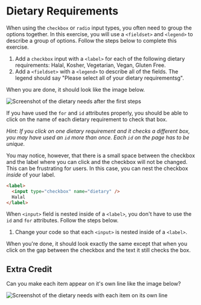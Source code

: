 # Dietary Requirements

When using the `checkbox` or `radio` input types, you often need to group the options together. In this exercise, you will use a `<fieldset>` and `<legend>` to describe a group of options. Follow the steps below to complete this exercise.

1. Add a `checkbox` input with a `<label>` for each of the following dietary requirements: Halal, Kosher, Vegetarian, Vegan, Gluten Free.
2. Add a `<fieldset>` with a `<legend>` to describe all of the fields. The legend should say "Please select all of your dietary requirementsg".

When you are done, it should look like the image below.

![Screenshot of the dietary needs after the first steps](/images/24/solution-1.png)

If you have used the `for` and `id` attributes properly, you should be able to click on the name of each dietary requirement to check that box.

_Hint: If you click on one dietary requirement and it checks a different box, you may have used an `id` more than once. Each `id` on the page has to be unique._

You may notice, however, that there is a small space between the checkbox and the label where you can click and the checkbox will not be changed. This can be frustrating for users. In this case, you can nest the checkbox _inside_ of your label.

```html
<label>
  <input type="checkbox" name="dietary" />
  Halal
</label>
```

When `<input>` field is nested inside of a `<label>`, you don't have to use the `id` and `for` attributes. Follow the steps below.

1. Change your code so that each `<input>` is nested inside of a `<label>`.

When you're done, it should look exactly the same except that when you click on the gap between the checkbox and the text it still checks the box.

## Extra Credit

Can you make each item appear on it's own line like the image below?

![Screenshot of the dietary needs with each item on its own line](/images/24/solution-2.png)
